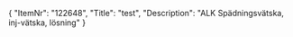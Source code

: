 {
  "ItemNr": "122648",
  "Title": "test",
  "Description": "ALK Spädningsvätska, inj-vätska, lösning"
}